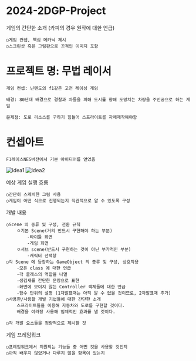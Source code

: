 # 2024-2DGP-Project
게임의 간단한 소개 (카피의 경우 원작에 대한 언급)

    ○게임 컨셉, 핵심 메카닉 제시
    ○스크린샷 혹은 그림판으로 끄적인 이미지 포함

# 프로젝트 명: 무법 레이서
    
    게임 컨셉: 닌텐도의 f1같은 고전 레이싱 게임
    
    배경: 80년대 배경으로 경찰과 차들을 피해 도시를 향해 도망치는 차량을 주인공으로 하는 게임
    
    문제점: 도로 리소스를 구하기 힘들어 스프라이트를 자체제작해야함
    
 # 컨셉아트
    F1레이스NES버전에서 기본 아이디어를 얻었음
![idea1](https://i.ytimg.com/vi/9Wk9DwxO6po/maxresdefault.jpg)
![idea2](https://media.discordapp.net/attachments/1289396317956866108/1295291831185047552/121_20241014164707.png?ex=671f4185&is=671df005&hm=645c0cbef1b2ca03f7393e989d0954c2494206c989f1c0e8b8254e67af0ba72f&)


    

예상 게임 실행 흐름

    ○간단히 스케치한 그림 사용
    ○게임이 어떤 식으로 진행되는지 직관적으로 알 수 있도록 구성

개발 내용

    ○Scene 의 종류 및 구성, 전환 규칙
        ㅇ기본 Scene(거의 반드시 구현해야 하는 부분)
            -타이틀 화면
            -게임 화면
        ㅇ서브 scene(반드시 구현하는 것이 아닌 부가적인 부분)
            -캐릭터 선택창
    ○각 Scene 에 등장하는 GameObject 의 종류 및 구성, 상호작용
        -모든 class 에 대한 언급
        -각 클래스의 역할을 나열
        -생김새를 간단한 문장으로 표현
        -화면에 보이지 않는 Controller 객체들에 대한 언급
        -함수 단위의 설명 (1차발표때는 아직 알 수 없을 것이므로, 2차발표때 추가)
    ○사용한/사용할 개발 기법들에 대한 간단한 소개
        스프라이트들을 이용해 자동차와 도로를 구현할 것이다.
        배경을 여러장 사용해 입체적인 효과를 낼 것이다.
    
    ○각 개발 요소들을 정량적으로 제시할 것

게임 프레임워크

    ○프레임워크에서 지원되는 기능들 중 어떤 것을 사용할 것인지
    ○아직 배우지 않았거나 다루지 않을 항목이 있는지